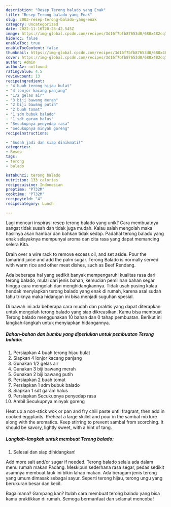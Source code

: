 ```yaml
---
description: "Resep Terong balado yang Enak"
title: "Resep Terong balado yang Enak"
slug: 2003-resep-terong-balado-yang-enak
category: Uncategorized
date: 2022-11-16T20:23:42.545Z
image: https://img-global.cpcdn.com/recipes/3d16f7bfb87653d0/680x482cq70/terong-balado-foto-resep-utama.jpg
hideToc: false
enableToc: true
enableTocContent: false
thumbnail: https://img-global.cpcdn.com/recipes/3d16f7bfb87653d0/680x482cq70/terong-balado-foto-resep-utama.jpg
cover: https://img-global.cpcdn.com/recipes/3d16f7bfb87653d0/680x482cq70/terong-balado-foto-resep-utama.jpg
author: Admin
authorAv: notfound
ratingvalue: 4.5
reviewcount: 13
recipeingredient:
- "4 buah terong hijau bulat"
- "4 lonjor kacang panjang"
- "1/2 gelas air"
- "3 biji bawang merah"
- "2 biji bawang putih"
- "2 buah tomat"
- "1 sdm bubuk balado"
- "1 sdt garam halus"
- "Secukupnya penyedap rasa"
- "Secukupnya minyak goreng"
recipeinstructions:

- "Sudah jadi dan siap dinikmati!"
categories:
- Resep
tags:
- terong
- balado

katakunci: terong balado 
nutrition: 133 calories
recipecuisine: Indonesian
preptime: "PT32M"
cooktime: "PT32M"
recipeyield: "4"
recipecategory: Lunch

---
```





Lagi mencari inspirasi resep terong balado yang unik? Cara membuatnya sangat tidak susah dan tidak juga mudah. Kalau salah mengolah maka hasilnya akan hambar dan bahkan tidak sedap. Padahal terong balado yang enak selayaknya mempunyai aroma dan cita rasa yang dapat memancing selera Kita.





Drain over a wire rack to remove excess oil, and set aside. Pour the tamarind juice and add the palm sugar. Terong Balado is normally served with warm rice and other meat dishes, such as Beef Rendang.

Ada beberapa hal yang sedikit banyak mempengaruhi kualitas rasa dari terong balado, mulai dari jenis bahan, kemudian pemilihan bahan segar hingga cara mengolah dan menghidangkannya. Tidak usah pusing kalau hendak menyiapkan terong balado yang enak di rumah, karena asal sudah tahu triknya maka hidangan ini bisa menjadi suguhan spesial.






Di bawah ini ada beberapa cara mudah dan praktis yang dapat diterapkan untuk mengolah terong balado yang siap dikreasikan. Kamu bisa membuat Terong balado menggunakan 10 bahan dan 0 tahap pembuatan. Berikut ini langkah-langkah untuk menyiapkan hidangannya.

<!--inarticleads1-->

##### Bahan-bahan dan bumbu yang diperlukan untuk pembuatan Terong balado:

1. Persiapkan 4 buah terong hijau bulat
1. Siapkan 4 lonjor kacang panjang
1. Gunakan 1/2 gelas air
1. Gunakan 3 biji bawang merah
1. Gunakan 2 biji bawang putih
1. Persiapkan 2 buah tomat
1. Persiapkan 1 sdm bubuk balado
1. Siapkan 1 sdt garam halus
1. Persiapkan Secukupnya penyedap rasa
1. Ambil Secukupnya minyak goreng


Heat up a non-stick wok or pan and fry chili paste until fragrant, then add in cooked eggplants. Preheat a large skillet and pour in the sambal mixture along with the aromatics. Keep stirring to prevent sambal from scorching. It should be savory, lightly sweet, with a hint of tang. 

<!--inarticleads2-->

##### Langkah-langkah untuk membuat Terong balado:


1. Selesai dan siap dihidangkan!

Add more salt and/or sugar if needed. Terong balado selalu ada dalam menu rumah makan Padang. Meskipun sederhana rasa segar, pedas sedikit asamnya membuat lauk ini bikin lahap makan. Ada beragam jenis terong yang umum dimasak sebagai sayur. Seperti terong hijau, terong ungu yang berukuran besar dan kecil. 

Bagaimana? Gampang kan? Itulah cara membuat terong balado yang bisa kamu praktikkan di rumah. Semoga bermanfaat dan selamat mencoba!
